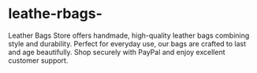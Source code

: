 # leathe-rbags-
Leather Bags Store offers handmade, high-quality leather bags combining style and durability. Perfect for everyday use, our bags are crafted to last and age beautifully. Shop securely with PayPal and enjoy excellent customer support.
<!DOCTYPE html>
